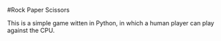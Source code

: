 #Rock Paper Scissors

This is a simple game witten in Python, in which a human player can play against the CPU.
